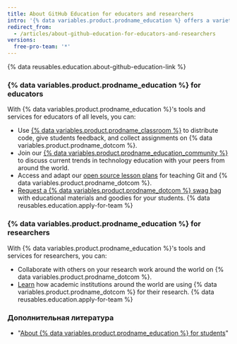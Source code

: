 ```yaml
---
title: About GitHub Education for educators and researchers
intro: '{% data variables.product.prodname_education %} offers a variety of tools to help educators and researchers work more effectively inside and outside of the classroom.'
redirect_from:
  - /articles/about-github-education-for-educators-and-researchers
versions:
  free-pro-team: '*'
---
```


{% data reusables.education.about-github-education-link %}

### {% data variables.product.prodname_education %} for educators

With {% data variables.product.prodname_education %}'s tools and services for educators of all levels, you can:
  - Use [{% data variables.product.prodname_classroom %}](https://classroom.github.com) to distribute code, give students feedback, and collect assignments on {% data variables.product.prodname_dotcom %}.
  - Join our [{% data variables.product.prodname_education_community %}](https://education.github.com/forum) to discuss current trends in technology education with your peers from around the world.
  - Access and adapt our [open source lesson plans](https://education.github.community/t/open-source-lesson-plans/1591) for teaching Git and {% data variables.product.prodname_dotcom %}.
  - [Request a {% data variables.product.prodname_dotcom %} swag bag](https://education.github.community/t/get-a-github-swag-bag-for-your-classroom/33) with educational materials and goodies for your students.
  {% data reusables.education.apply-for-team %}

### {% data variables.product.prodname_education %} for researchers

With {% data variables.product.prodname_education %}'s tools and services for researchers, you can:
  - Collaborate with others on your research work around the world on {% data variables.product.prodname_dotcom %}.
  - [Learn](https://education.github.com/stories) how academic institutions around the world are using {% data variables.product.prodname_dotcom %} for their research.
  {% data reusables.education.apply-for-team %}

### Дополнительная литература

- "[About {% data variables.product.prodname_education %} for students](/articles/about-github-education-for-students)"
